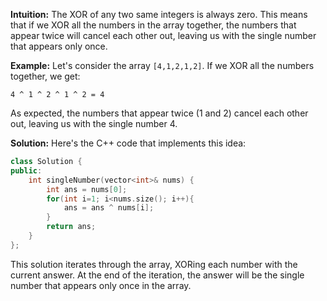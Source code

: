 **Intuition:**
The XOR of any two same integers is always zero. This means that if we XOR all the numbers in the array together, the numbers that appear twice will cancel each other out, leaving us with the single number that appears only once.

**Example:**
Let's consider the array `[4,1,2,1,2]`. If we XOR all the numbers together, we get:
```
4 ^ 1 ^ 2 ^ 1 ^ 2 = 4
```
As expected, the numbers that appear twice (1 and 2) cancel each other out, leaving us with the single number 4.

**Solution:**
Here's the C++ code that implements this idea:
```cpp
class Solution {
public:
    int singleNumber(vector<int>& nums) {
        int ans = nums[0];
        for(int i=1; i<nums.size(); i++){
            ans = ans ^ nums[i];
        }
        return ans;
    }
};
```
This solution iterates through the array, XORing each number with the current answer. At the end of the iteration, the answer will be the single number that appears only once in the array.